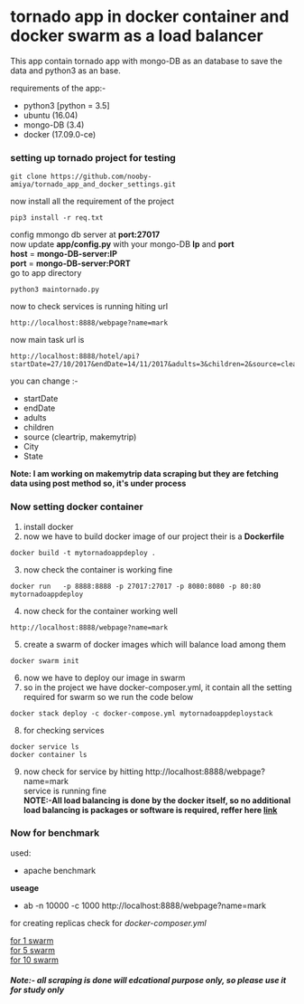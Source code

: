 
# tornado app in docker container and docker swarm as a load balancer


This app contain tornado app with mongo-DB as an database to save the data and python3 as an base.



requirements of the app:-


  * python3 [python = 3.5]
  * ubuntu (16.04)
  * mongo-DB (3.4)
  * docker (17.09.0-ce)


### setting up tornado project for testing
```
git clone https://github.com/nooby-amiya/tornado_app_and_docker_settings.git
```
now install all the requirement of the project
```
pip3 install -r req.txt
```
config mmongo db server at __port:27017__<br>
now update __app/config.py__ with your mongo-DB __Ip__ and __port__<br>
__host__ = __mongo-DB-server:IP__<br>
__port__ = __mongo-DB-server:PORT__<br>
go to app directory<br>

```
python3 maintornado.py
```  
now to check services is running hiting url <br>
```
http://localhost:8888/webpage?name=mark
```

now main task url is
```
http://localhost:8888/hotel/api?startDate=27/10/2017&endDate=14/11/2017&adults=3&children=2&source=cleartrip&City=Goa&State=Goa
```
you can change :-
  * startDate
  * endDate
  * adults
  * children
  * source (cleartrip, makemytrip)
  * City
  * State

__Note: I am working on  makemytrip data scraping but they are fetching data using post method so, it's under process__
### Now setting docker container

1. install docker
2. now we have to build docker image of our project their is a __Dockerfile__
```
docker build -t mytornadoappdeploy .
```
3. now check the container is working fine
```
docker run   -p 8888:8888 -p 27017:27017 -p 8080:8080 -p 80:80  mytornadoappdeploy
```
4. now check for the container working well
```
http://localhost:8888/webpage?name=mark
```
5. create a swarm of docker images which will balance load among them
```
docker swarm init
```
6. now we have to deploy our image in swarm
7. so in the project we have docker-composer.yml, it contain all the setting required for swarm so we run the code below
```
docker stack deploy -c docker-compose.yml mytornadoappdeploystack
```
8. for checking services<br>
```
docker service ls
docker container ls
```
9. now check for service by hitting http://localhost:8888/webpage?name=mark<br>
service is running fine<br>
__NOTE:-All load balancing is done by the docker itself, so no additional load balancing is packages or software is required, reffer here [link](http://localhost:8888/webpage?name=mark)__  

### Now for benchmark
used:
 * apache benchmark

__useage__
  *  ab -n 10000 -c 1000 http://localhost:8888/webpage?name=mark

for creating replicas check for <em>docker-composer.yml</em>

[for 1 swarm]("https://github.com/nooby-amiya/tornado_app_and_docker_settings/blob/master/deploy_on_stack_of_1.png", )
<br>
[for 5 swarm]("https://github.com/nooby-amiya/tornado_app_and_docker_settings/blob/master/deploy_on_stack_of_5.png")
<br>
[for 10 swarm]("https://github.com/nooby-amiya/tornado_app_and_docker_settings/blob/master/deploy_on_stack_of_10.png")
<br>




##### Note:- all scraping is done will edcational purpose only, so please use it for study only
